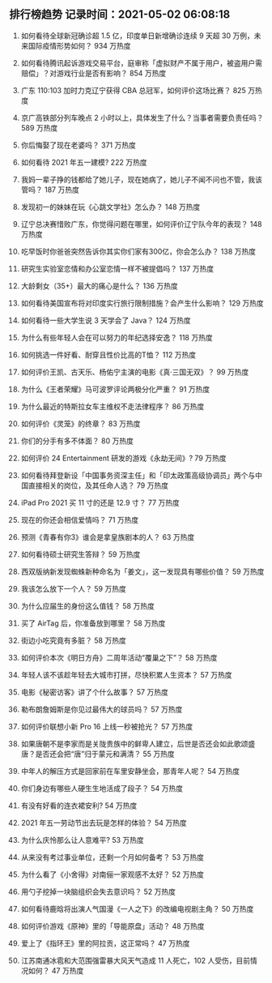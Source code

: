
## 排行榜趋势 记录时间：2021-05-02 06:08:18
  
  1. 如何看待全球新冠确诊超 1.5 亿，印度单日新增确诊连续 9 天超 30 万例，未来国际疫情形势如何？ 934 万热度
    
  2. 如何看待腾讯起诉游戏交易平台，庭审称「虚拟财产不属于用户，被盗用户需赔偿」？对游戏行业是否有影响？ 854 万热度
    
  3. 广东 110:103 加时力克辽宁获得 CBA 总冠军，如何评价这场比赛？ 825 万热度
    
  4. 京广高铁部分列车晚点 2 小时以上，具体发生了什么？当事者需要负责任吗？ 589 万热度
    
  5. 你后悔娶了现在老婆吗？ 371 万热度
    
  6. 如何看待 2021 年五一建模? 222 万热度
    
  7. 我妈一辈子挣的钱都给了她儿子，现在她病了，她儿子不闻不问也不管，我该管吗？ 187 万热度
    
  8. 发现初一的妹妹在玩《心跳文学社》怎么办？ 148 万热度
    
  9. 辽宁总决赛惜败广东，你觉得问题在哪里，如何评价辽宁队今年的表现？ 148 万热度
    
  10. 吃早饭时你爸爸突然告诉你其实你们家有300亿，你会怎么办？ 138 万热度
    
  11. 研究生实验室恋情和办公室恋情一样不被提倡吗？ 137 万热度
    
  12. 大龄剩女（35+）最大的痛心是什么？ 136 万热度
    
  13. 如何看待美国宣布将对印度实行旅行限制措施？会产生什么影响？ 129 万热度
    
  14. 如何看待一些大学生说 3 天学会了 Java？ 124 万热度
    
  15. 为什么有些年轻人会在可以努力的年纪选择安逸？ 118 万热度
    
  16. 如何挑选一件好看、耐穿且性价比高的T恤？ 112 万热度
    
  17. 如何评价王凯、古天乐、杨佑宁主演的电影《真·三国无双》？ 99 万热度
    
  18. 为什么《王者荣耀》马可波罗评论两极分化严重？ 91 万热度
    
  19. 为什么最近的特斯拉女车主维权不走法律程序？ 86 万热度
    
  20. 如何评价《灵笼》的终章？ 83 万热度
    
  21. 你们的分手有多不体面？ 80 万热度
    
  22. 如何评价 24 Entertainment 研发的游戏《永劫无间》? 79 万热度
    
  23. 如何看待拜登新设「中国事务资深主任」和「印太政策高级协调员」两个与中国直接相关的岗位，及其任命人选？ 79 万热度
    
  24. iPad Pro 2021 买 11 寸的还是 12.9 寸？ 77 万热度
    
  25. 现在的你还会相信爱情吗？ 71 万热度
    
  26. 预测《青春有你3》谁会是拿皇族剧本的人？ 63 万热度
    
  27. 如何看待硕士研究生答辩？ 59 万热度
    
  28. 西双版纳新发现蜘蛛新种命名为「姜文」，这一发现具有哪些价值？ 59 万热度
    
  29. 我该怎么放下一个人？ 59 万热度
    
  30. 为什么应届生的身份这么值钱？ 58 万热度
    
  31. 买了 AirTag 后，你准备放到哪里？ 58 万热度
    
  32. 街边小吃究竟有多脏？ 58 万热度
    
  33. 如何评价本次《明日方舟》二周年活动“覆巢之下”？ 58 万热度
    
  34. 年轻人该不该趁年轻去大城市打拼，尽快积累人生资本？ 57 万热度
    
  35. 电影《秘密访客》讲了个什么故事？ 57 万热度
    
  36. 勒布朗詹姆斯是你见过最伟大的球员吗？ 57 万热度
    
  37. 如何评价联想小新 Pro 16 上线一秒被抢光？ 57 万热度
    
  38. 如果唐朝不是李家而是关陇贵族中的鲜卑人建立，后世是否还会如此歌颂盛唐？是否还会把“唐”归于蒙元和满清？ 55 万热度
    
  39. 中年人的解压方式是回家前在车里安静坐会，那青年人呢？ 54 万热度
    
  40. 你们身边有哪些人硬生生地活成了段子？ 54 万热度
    
  41. 有没有好看的连衣裙安利? 54 万热度
    
  42. 2021 年五一劳动节出去玩是怎样的体验？ 54 万热度
    
  43. 为什么庆怜那么让人意难平? 53 万热度
    
  44. 从来没有考过事业单位，还剩一个月如何备考？ 53 万热度
    
  45. 为什么看了《小舍得》对南俪一家观感不太好？ 52 万热度
    
  46. 用勺子挖掉一块脑组织会失去意识吗？ 52 万热度
    
  47. 如何看待鹿晗将出演人气国漫《一人之下》的改编电视剧主角？ 50 万热度
    
  48. 如何评价游戏《原神》里的「导能原盘」活动？ 48 万热度
    
  49. 爱上了《指环王》里的阿拉贡，这正常吗？ 47 万热度
    
  50. 江苏南通冰雹和大范围强雷暴大风天气造成 11 人死亡，102 人受伤，目前情况如何？ 47 万热度
    